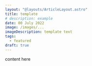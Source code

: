 ```yaml
---
layout: "@layouts/ArticleLayout.astro"
title: template
# description: example
date: 00 July 2022
image: /images/...
imageDescription: template text
tags:
  - featured
draft: true
---
```


content here
